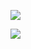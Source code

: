 ![](/home/vity/桌面/myfile_to_learn/Try_page/my_thing/log2/file/IMG_20200219_123903.jpg)

![](/home/vity/桌面/myfile_to_learn/Try_page/my_thing/log2/file/IMG_20200219_123927.jpg)